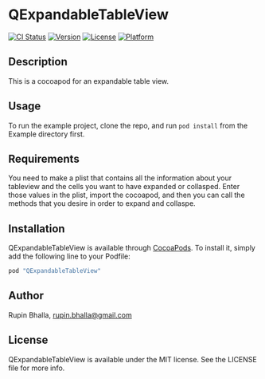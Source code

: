 # QExpandableTableView

[![CI Status](http://img.shields.io/travis/RupiDev/QExpandableTableView.svg?style=flat)](https://travis-ci.org/RupiDev/QExpandableTableView)
[![Version](https://img.shields.io/cocoapods/v/QExpandableTableView.svg?style=flat)](http://cocoapods.org/pods/QExpandableTableView)
[![License](https://img.shields.io/cocoapods/l/QExpandableTableView.svg?style=flat)](http://cocoapods.org/pods/QExpandableTableView)
[![Platform](https://img.shields.io/cocoapods/p/QExpandableTableView.svg?style=flat)](http://cocoapods.org/pods/QExpandableTableView)

## Description

This is a cocoapod for an expandable table view.

## Usage

To run the example project, clone the repo, and run `pod install` from the Example directory first.

## Requirements

You need to make a plist that contains all the information about your tableview and the cells you want to have expanded or collasped.
Enter those values in the plist, import the cocoapod, and then you can call the methods that you desire in order to expand and collaspe.

## Installation

QExpandableTableView is available through [CocoaPods](http://cocoapods.org). To install
it, simply add the following line to your Podfile:

```ruby
pod "QExpandableTableView"
```

## Author

Rupin Bhalla, rupin.bhalla@gmail.com

## License

QExpandableTableView is available under the MIT license. See the LICENSE file for more info.
